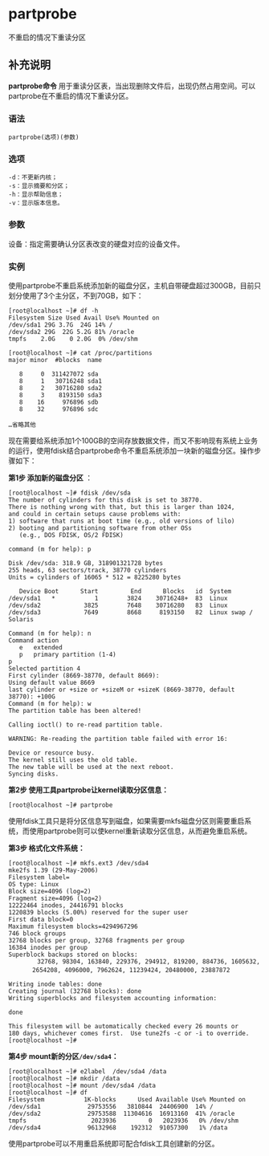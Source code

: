 # partprobe

不重启的情况下重读分区

## 补充说明

**partprobe命令** 用于重读分区表，当出现删除文件后，出现仍然占用空间。可以partprobe在不重启的情况下重读分区。

### 语法

```text
partprobe(选项)(参数)
```

### 选项

```text
-d：不更新内核；
-s：显示摘要和分区；
-h：显示帮助信息；
-v：显示版本信息。
```

### 参数

设备：指定需要确认分区表改变的硬盘对应的设备文件。

### 实例

使用partprobe不重启系统添加新的磁盘分区，主机自带硬盘超过300GB，目前只划分使用了3个主分区，不到70GB，如下：

```text
[root@localhost ~]# df -h 
Filesystem Size Used Avail Use% Mounted on 
/dev/sda1 29G 3.7G  24G 14% / 
/dev/sda2 29G  22G 5.2G 81% /oracle 
tmpfs    2.0G    0 2.0G  0% /dev/shm
```

```text
[root@localhost ~]# cat /proc/partitions
major minor  #blocks  name

   8     0  311427072 sda
   8     1   30716248 sda1
   8     2   30716280 sda2
   8     3    8193150 sda3
   8    16     976896 sdb
   8    32     976896 sdc

…省略其他
```

现在需要给系统添加1个100GB的空间存放数据文件，而又不影响现有系统上业务的运行，使用fdisk结合partprobe命令不重启系统添加一块新的磁盘分区。操作步骤如下：

**第1步 添加新的磁盘分区** ：

```text
[root@localhost ~]# fdisk /dev/sda
The number of cylinders for this disk is set to 38770.
There is nothing wrong with that, but this is larger than 1024,
and could in certain setups cause problems with:
1) software that runs at boot time (e.g., old versions of lilo)
2) booting and partitioning software from other OSs
   (e.g., DOS FDISK, OS/2 FDISK)

command (m for help): p

Disk /dev/sda: 318.9 GB, 318901321728 bytes
255 heads, 63 sectors/track, 38770 cylinders
Units = cylinders of 16065 * 512 = 8225280 bytes

   Device Boot      Start         End      Blocks   id  System
/dev/sda1   *           1        3824    30716248+  83  Linux
/dev/sda2            3825        7648    30716280   83  Linux
/dev/sda3            7649        8668     8193150   82  Linux swap / Solaris

Command (m for help): n
Command action
   e   extended
   p   primary partition (1-4)
p
Selected partition 4
First cylinder (8669-38770, default 8669):
Using default value 8669
last cylinder or +size or +sizeM or +sizeK (8669-38770, default 38770): +100G   
Command (m for help): w
The partition table has been altered!

Calling ioctl() to re-read partition table.

WARNING: Re-reading the partition table failed with error 16: 

Device or resource busy.
The kernel still uses the old table.
The new table will be used at the next reboot.
Syncing disks.
```

**第2步 使用工具partprobe让kernel读取分区信息：**

```text
[root@localhost ~]# partprobe
```

使用fdisk工具只是将分区信息写到磁盘，如果需要mkfs磁盘分区则需要重启系统，而使用partprobe则可以使kernel重新读取分区信息，从而避免重启系统。

**第3步 格式化文件系统：**

```text
[root@localhost ~]# mkfs.ext3 /dev/sda4
mke2fs 1.39 (29-May-2006)
Filesystem label=
OS type: Linux
Block size=4096 (log=2)
Fragment size=4096 (log=2)
12222464 inodes, 24416791 blocks
1220839 blocks (5.00%) reserved for the super user
First data block=0
Maximum filesystem blocks=4294967296
746 block groups
32768 blocks per group, 32768 fragments per group
16384 inodes per group
Superblock backups stored on blocks:
        32768, 98304, 163840, 229376, 294912, 819200, 884736, 1605632, 
　　　　2654208, 4096000, 7962624, 11239424, 20480000, 23887872

Writing inode tables: done
Creating journal (32768 blocks): done
Writing superblocks and filesystem accounting information:

done

This filesystem will be automatically checked every 26 mounts or
180 days, whichever comes first.  Use tune2fs -c or -i to override.
[root@localhost ~]#
```

**第4步 mount新的分区`/dev/sda4`：**

```text
[root@localhost ~]# e2label  /dev/sda4 /data
[root@localhost ~]# mkdir /data
[root@localhost ~]# mount /dev/sda4 /data
[root@localhost ~]# df
Filesystem           1K-blocks      Used Available Use% Mounted on
/dev/sda1             29753556   3810844  24406900  14% /
/dev/sda2             29753588  11304616  16913160  41% /oracle
tmpfs                  2023936         0   2023936   0% /dev/shm
/dev/sda4             96132968    192312  91057300   1% /data
```

使用partprobe可以不用重启系统即可配合fdisk工具创建新的分区。

